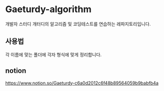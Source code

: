 # Gaeturdy-algorithm

개발자 스터디 개터디의 알고리즘 및 코딩테스트를 연습하는 레파지토리입니다.

## 사용법

각 이름에 맞는 폴더에 각자 형식에 맞게 정리합니다.

## notion

https://www.notion.so/Gaeturdy-c6a0d2012c6f48b89564059b9babfb4a
